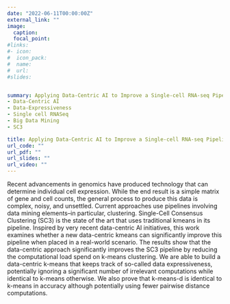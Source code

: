 ```yaml
---
date: "2022-06-11T00:00:00Z"
external_link: ""
image:
  caption: 
  focal_point: 
#links:
#- icon: 
#  icon_pack: 
#  name: 
#  url: 
#slides: 


summary: Applying Data-Centric AI to Improve a Single-cell RNA-seq Pipeline
- Data-Centric AI
- Data-Expressiveness 
- Single cell RNASeq
- Big Data Mining
- SC3

title: Applying Data-Centric AI to Improve a Single-cell RNA-seq Pipeline
url_code: ""
url_pdf: ""
url_slides: ""
url_video: ""
---
```

Recent advancements in genomics have produced
technology that can determine individual cell expression. While the end result is a simple matrix of gene and cell counts, the general process to produce this data is complex, noisy, and unsettled. Current approaches use pipelines involving data mining elements–in particular, clustering. Single-Cell Consensus Clustering (SC3) is the state of the art that uses traditional kmeans in its pipeline. Inspired by very recent data-centric AI initiatives, this work examines whether a new data-centric kmeans can significantly improve this pipeline when placed in
a real-world scenario. The results show that the data-centric approach significantly improves the SC3 pipeline by reducing the computational load spend on k-means clustering. We are able to build a data-centric k-means that keeps track of so-called data expressiveness, potentially ignoring a significant number of irrelevant computations while identical to k-means otherwise. We also prove that k-means-d is identical to k-means in accuracy although potentially using fewer pairwise distance computations.